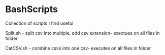 # BashScripts

Collection of scripts I find useful

Split.sh - split csv into multiple, add csv extension- exectues on all files in folder

CatCSV.sh - combine csvs into one csv- executes on all files in folder
